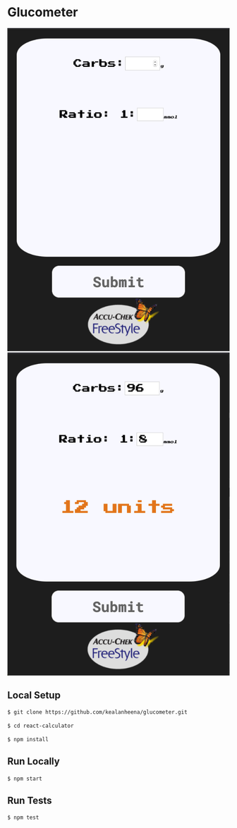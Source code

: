 # Glucometer

<img src="./readme-img/screenshot-1.png"/>
<img src="./readme-img/screenshot-2.png"/>


## Local Setup

```sh
$ git clone https://github.com/kealanheena/glucometer.git
```

```sh
$ cd react-calculator
```

```sh
$ npm install
```

## Run Locally

```sh
$ npm start
```

## Run Tests

```sh
$ npm test
```
